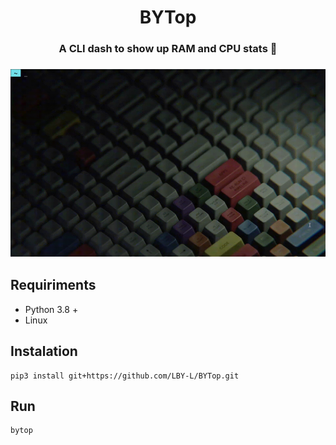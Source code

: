 <h1 align="center">BYTop</h1>
<h3 align="center">A CLI dash to show up RAM and CPU stats 🚀</h3>
<h3 align="center"><img alt="" src="https://github.com/LBY-L/BYTop/blob/main/demonstration.gif" style="height:300px; width:600px" /></h3>

## Requiriments
- Python 3.8 +
- Linux

## Instalation
```
pip3 install git+https://github.com/LBY-L/BYTop.git
```

## Run
```
bytop
```
